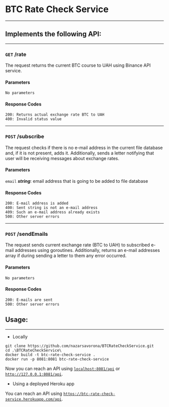 # BTC Rate Check Service

---

## Implements the following API:

---

### `GET` /rate

The request returns the current BTC course to UAH using Binance API service.

#### Parameters

``No parameters``

#### Response Codes

```
200: Returns actual exchange rate BTC to UAH
400: Invalid status value
```

---
### `POST` /subscribe

The request checks if there is no e-mail address in the current file database and, if it is not present, adds it.
Additionally, sends a letter notifying that user will be receiving messages about exchange rates.

#### Parameters

``email`` ***string***: email address that is going to be added to file database

#### Response Codes

```
200: E-mail address is added
400: Sent string is not an e-mail address
409: Such an e-mail address already exists
500: Other server errors
```

---
### `POST` /sendEmails

The request sends current exchange rate (BTC to UAH) to subscribed e-mail addresses using goroutines. Additionally,
returns an e-mail addresses array if during sending a letter to them any error occurred.

#### Parameters

``No parameters``

#### Response Codes

```
200: E-mails are sent
500: Other server errors
```

## Usage:

---

- Locally
```
git clone https://github.com/nazarsavorona/BTCRateCheckService.git
cd .\BTCRateCheckService\
docker build -t btc-rate-check-service .
docker run -p 8081:8081 btc-rate-check-service
```
Now you can reach an API using [`localhost:8081/api`](localhost:8081/api) or [`http://127.0.0.1:8081/api`](http://127.0.0.1:8081/api).

- Using a deployed Heroku app

You can reach an API using [`https://btc-rate-check-service.herokuapp.com/api`](https://btc-rate-check-service.herokuapp.com/api).

